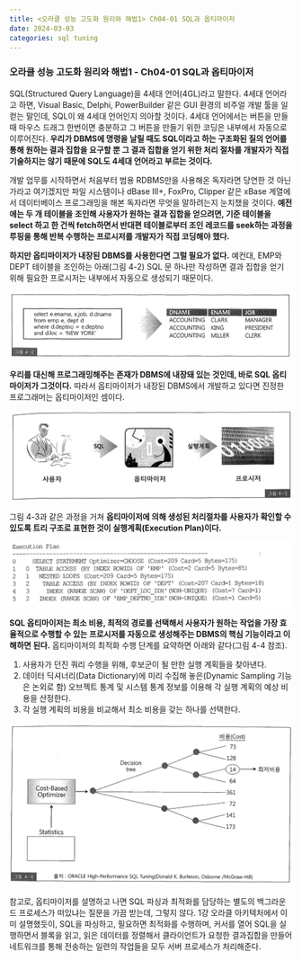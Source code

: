 ```yaml
---
title: <오라클 성능 고도화 원리와 해법1> Ch04-01 SQL과 옵티마이저
date: 2024-03-03
categories: sql tuning
---
```



### 오라클 성능 고도화 원리와 해법1 - Ch04-01 SQL과 옵티마이저

SQL(Structured Query Language)을 4세대 언어(4GL)라고 말한다. 4세대 언어라고 하면, Visual Basic, Delphi, PowerBuilder 같은 GUI 환경의 비주얼 개발 툴을 일컫는 말인데, SQL이 왜 4세대 언어인지 의아할 것이다. 4세대 언어에서는 버튼을 만들 때 마우스 드래그 한번이면 충분하고 그 버튼을 만들기 위한 코딩은 내부에서 자동으로 이루어진다. **우리가 DBMS에 명령을 날릴 때도 SQL이라고 하는 구조화된 질의 언어를 통해 원하는 결과 집합을 요구할 뿐 그 결과 집합을 얻기 위한 처리 절차를 개발자가 직접 기술하지는 않기 때문에 SQL도 4세대 언어라고 부르는 것이다.**

개발 업무를 시작하면서 처음부터 범용 RDBMS만을 사용해온 독자라면 당연한 것 아닌가라고 여기겠지만 파일 시스템이나 dBase III+, FoxPro, Clipper 같은 xBase 계열에서 데이터베이스 프로그래밍을 해본 독자라면 무엇을 말하려는지 눈치챘을 것이다. **예전에는 두 개 테이블을 조인해 사용자가 원하는 결과 집합을 얻으려면, 기준 테이블을 select 하고 한 건씩 fetch하면서 반대편 테이블로부터 조인 레코드를 seek하는 과정을 루핑을 통해 반복 수행하는 프로시저를 개발자가 직접 코딩해야 했다.**

**하지만 옵티마이저가 내장된 DBMS를 사용한다면 그럴 필요가 없다.** 예컨대, EMP와 DEPT 테이블을 조인하는 아래(그림 4-2) SQL 문 하나만 작성하면 결과 집합을 얻기 위해 필요한 프로시저는 내부에서 자동으로 생성되기 때문이다.

![](/assets/images/sqlp/sqlp1-04-01-img4-2.png)

**우리를 대신해 프로그래밍해주는 존재가 DBMS에 내장돼 있는 것인데, 바로 SQL 옵티마이저가 그것이다.** 따라서 옵티마이저가 내장된 DBMS에서 개발하고 있다면 진정한 프로그래머는 옵티마이저인 셈이다.

![](/assets/images/sqlp/sqlp1-04-01-img4-3.png)

그림 4-3과 같은 과정을 거쳐 **옵티마이저에 의해 생성된 처리절차를 사용자가 확인할 수 있도록 트리 구조로 표현한 것이 실행계획(Execution Plan)이다.**

![](/assets/images/sqlp/sqlp1-04-01-EP1.png)

**SQL 옵티마이저는 최소 비용, 최적의 경로를 선택해서 사용자가 원하는 작업을 가장 효율적으로 수행할 수 있는 프로시저를 자동으로 생성해주는 DBMS의 핵심 기능이라고 이해하면 된다.** 옵티마이저의 최적화 수행 단계를 요약하면 아래와 같다(그림 4-4 참조).

1. 사용자가 던진 쿼리 수행을 위해, 후보군이 될 만한 실행 계획들을 찾아낸다.
2. 데이터 딕셔너리(Data Dictionary)에 미리 수집해 놓은(Dynamic Sampling 기능은 논외로 함) 오브젝트 통계 및 시스템 통계 정보를 이용해 각 실행 계획의 예상 비용을 산정한다.
3. 각 실행 계획의 비용을 비교해서 최소 비용을 갖는 하나를 선택한다.

![](/assets/images/sqlp/sqlp1-04-01-img4-4.png)

참고로, 옵티마이저를 설명하고 나면 SQL 파싱과 최적화를 담당하는 별도의 백그라운드 프로세스가 떠있냐는 질문을 가끔 받는데, 그렇지 않다. 1강 오라클 아키텍처에서 이미 설명했듯이, SQL을 파싱하고, 필요하면 최적화를 수행하며, 커서를 열어 SQL을 실행하면서 블록을 읽고, 읽은 데이터를 정렬해서 클라이언트가 요청한 결과집합을 만들어 네트워크를 통해 전송하는 일련의 작업들을 모두 서버 프로세스가 처리해준다.

